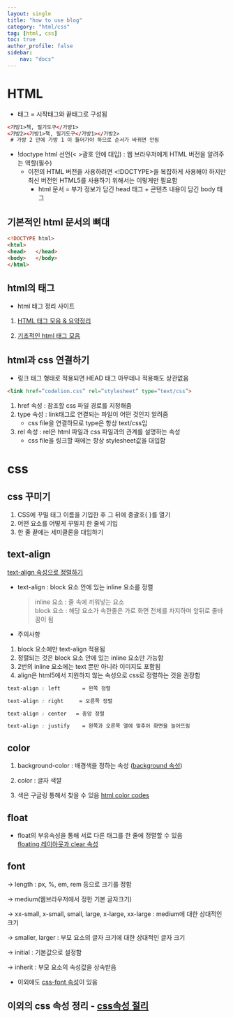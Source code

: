 ```yaml
---
layout: single
title: "how to use blog"
category: "html/css"
tag: [html, css]
toc: true
author_profile: false
sidebar:
    nav: "docs"
---
```


# HTML
* 태그 = 시작태그와 끝태그로 구성됨
```html
<가방1>책, 필기도구</가방1> 
<가방2><가방1>책, 필기도구</가방1></가방2> 
 # 가방 2 안에 가방 1 이 들어가야 하므로 순서가 바뀌면 안됨
```

* !doctype html 선언(< >괄호 안에 대입) :  웹 브라우저에게 HTML 버전을 알려주는 역할(필수)
    * 이전의 HTML 버전을 사용하려면 <!DOCTYPE>을 복잡하게 사용해야 하지만 최신 버전인 HTML5를 사용하기 위해서는 이렇게만 필요함
        * html 문서 = 부가 정보가 담긴 head 태그 + 콘텐츠 내용이 담긴 body 태그
        
        
## 기본적인 html 문서의 뼈대
```html
<!DOCTYPE html>
<html>
<head>   </head>
<body>   </body>
</html>
```  

## html의 태그
* html 태그 정리 사이트  

1. [HTML 태그 모음 & 요약정리](https://yunbinni.tistory.com/63)  

2. [기초적인 html 태그 모음](https://velog.io/@hazzang77/%EA%B8%B0%EC%B4%88%EC%A0%81%EC%9D%B8-HTML-%ED%83%9C%EA%B7%B8-%EB%AA%A8%EC%9D%8C)


## html과 css 연결하기
* 링크 태그 형태로 적용되면 HEAD 태그 아무데나 적용해도 상관없음  
```html
<link href=”codelion.css” rel=”stylesheet” type=”text/css”>
```  

1. href 속성 :  참조할 css 파일 경로를 지정해줌  
2. type 속성 :  link태그로 연결되는 파일이 어떤 것인지 알려줌
    * css file을 연결하므로 type은 항상 text/css임  
3. rel 속성 : rel은 html 파일과 css 파일과의 관계를 설명하는 속성
    * css file을 링크할 때에는 항상 stylesheet값을 대입함


# css  

## css 꾸미기  


1. CSS에 꾸밀 태그 이름을 기입한 후 그 뒤에 중괄호{ }를 열기
2. 어떤 요소를 어떻게 꾸밀지 한 줄씩 기입
3. 한 줄 끝에는 세미클론을 대입하기

## text-align
[text-align 속성으로 정렬하기](https://blog.pages.kr/2556)
* text-align : block 요소 안에 있는 inline 요소를 정렬
     > inline 요소 : 줄 속에 끼워넣는 요소<br/>
     > block 요소 : 해당 요소가 속한줄은 가로 화면 전체를 차지하며 앞뒤로 줄바꿈이 됨  

* 주의사항
1. block 요소에만 text-align 적용됨
2. 정렬되는 것은 block 요소 안에 있는 inline 요소만 가능함
3. 2번의 inline 요소에는 text 뿐만 아니라 이미지도 포함됨
4. align은 html5에서 지원하지 않는 속성으로 css로 정렬하는 것을 권장함  


```css
text-align : left       = 왼쪽 정렬

text-align : right     = 오른쪽 정렬

text-align : center   = 중앙 정렬

text-align : justify    = 왼쪽과 오른쪽 열에 맞추어 화면을 늘어뜨림
```

## color

1. background-color : 배경색을 정하는 속성 ([background 속성](https://aboooks.tistory.com/167))

2. color : 글자 색깔  

3. 색은 구글링 통해서 찾을 수 있음 [html color codes](https://htmlcolorcodes.com/)  


## float
* float의 부유속성을 통해 서로 다른 태그를 한 줄에 정렬할 수 있음  
[floating 레이아웃과 clear 속성](https://webclub.tistory.com/606)  


## font

→ length : px, %, em, rem 등으로 크기를 정함

→ medium(웹브라우저에서 정한 기본 글자크기)

→ xx-small, x-small, small, large, x-large, xx-large : medium에 대한 상대적인 크기

→ smaller, larger : 부모 요소의 글자 크기에 대한 상대적인 글자 크기

→ initial : 기본값으로 설정함

→ inherit : 부모 요소의 속성값을 상속받음

* 이외에도 [css-font 속성](https://homzzang.com/b/css-69)이 있음


## 이외의 css 속성 정리 - [css속성 절리](https://ofcourse.kr/css-course/%EC%86%8D%EC%84%B1)  


